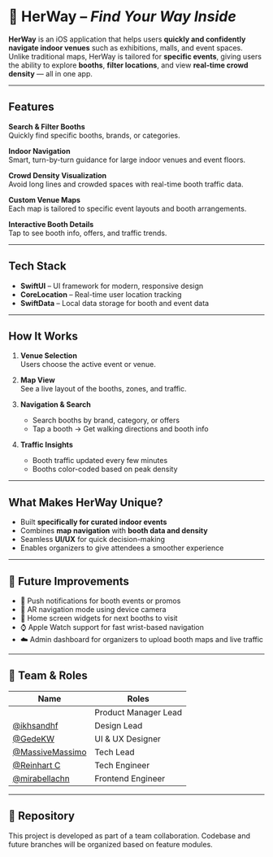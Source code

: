 # 🧭 HerWay – *Find Your Way Inside*

**HerWay** is an iOS application that helps users **quickly and confidently navigate indoor venues** such as exhibitions, malls, and event spaces. Unlike traditional maps, HerWay is tailored for **specific events**, giving users the ability to explore **booths**, **filter locations**, and view **real-time crowd density** — all in one app.

---

## Features

**Search & Filter Booths**  
Quickly find specific booths, brands, or categories.

**Indoor Navigation**  
Smart, turn-by-turn guidance for large indoor venues and event floors.

**Crowd Density Visualization**  
Avoid long lines and crowded spaces with real-time booth traffic data.

**Custom Venue Maps**  
Each map is tailored to specific event layouts and booth arrangements.

**Interactive Booth Details**  
Tap to see booth info, offers, and traffic trends.

---

## Tech Stack

- **SwiftUI** – UI framework for modern, responsive design  
- **CoreLocation** – Real-time user location tracking  
- **SwiftData** – Local data storage for booth and event data  

---

## How It Works

1. **Venue Selection**  
   Users choose the active event or venue.

2. **Map View**  
   See a live layout of the booths, zones, and traffic.

3. **Navigation & Search**  
   - Search booths by brand, category, or offers  
   - Tap a booth → Get walking directions and booth info

4. **Traffic Insights**  
   - Booth traffic updated every few minutes  
   - Booths color-coded based on peak density

---

## What Makes HerWay Unique?

- Built **specifically for curated indoor events**
- Combines **map navigation** with **booth data and density**
- Seamless **UI/UX** for quick decision-making
- Enables organizers to give attendees a smoother experience

---

## 🔮 Future Improvements

- 🔔 Push notifications for booth events or promos  
- 🧭 AR navigation mode using device camera  
- 📱 Home screen widgets for next booths to visit  
- ⌚ Apple Watch support for fast wrist-based navigation  
- ☁️ Admin dashboard for organizers to upload booth maps and live traffic     

---

## 👥 Team & Roles

| Name                                                   | Roles                   |
|--------------------------------------------------------|-------------------------|
|                                                        | Product Manager Lead    |
| [@ikhsandhf](https://github.com/ikhsandhf)             | Design Lead             |
| ⁠[@GedeKW](https://github.com/GedeKW)                   | UI & UX Designer        |
| [@MassiveMassimo](https://github.com/MassiveMassimo/)  | Tech Lead               |
| [@Reinhart C](https://github.com/reinhart-c)           | Tech Engineer           |
| [@mirabellachn](https://github.com/mirabellachn)       | Frontend Engineer       |

---

## 📁 Repository

This project is developed as part of a team collaboration. Codebase and future branches will be organized based on feature modules.

